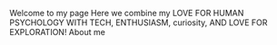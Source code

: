 Welcome to my page
Here we combine my LOVE FOR HUMAN PSYCHOLOGY WITH TECH, ENTHUSIASM, curiosity, AND LOVE FOR EXPLORATION!
About me 
